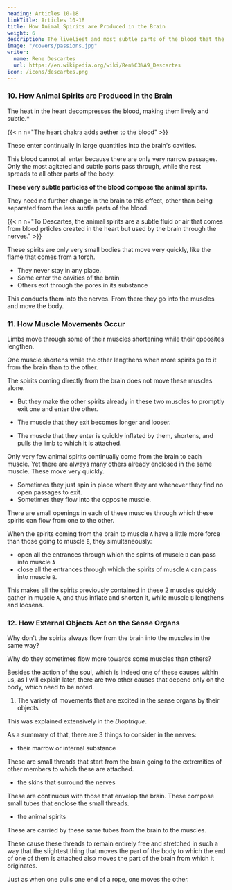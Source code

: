 ```yaml
---
heading: Articles 10-18
linkTitle: Articles 10-18
title: How Animal Spirits are Produced in the Brain
weight: 6
description: The liveliest and most subtle parts of the blood that the heat has rarefied in the heart enter continually in large quantity into the cavities of the brain
image: "/covers/passions.jpg"
writer:
  name: Rene Descartes
  url: https://en.wikipedia.org/wiki/Ren%C3%A9_Descartes
icon: /icons/descartes.png
---
```




### 10. How Animal Spirits are Produced in the Brain


<!-- rarefied -->
<!-- All the liveliest and most subtle parts of  that  -->

The heat in the heart decompresses the blood, making them lively and subtle.*

{{< n n="The heart chakra adds aether to the blood" >}} 

These enter continually in large quantities into the brain's cavities. 

<!-- They go there rather than anywhere else because all the blood that exits the heart through the aorta flows straight towards this place. -->

This blood cannot all enter because there are only very narrow passages. Only the most agitated and subtle parts pass through, while the rest spreads to all other parts of the body. 

**These very subtle particles of the blood compose the animal spirits.** 

They need no further change in the brain to this effect, other than being separated from the less subtle parts of the blood.

{{< n n="To Descartes, the animal spirits are a subtle fluid or air that comes from blood prticles created in the heart but used by the brain through the nerves." >}}


These spirits are only very small bodies that move very quickly, like the flame that comes from a torch. 
- They never stay in any place.
- Some enter the cavities of the brain
- Others exit through the pores in its substance

This conducts them into the nerves. From there they go into the muscles and move the body.


### 11. How Muscle Movements Occur

Limbs move through some of their muscles shortening while their opposites lengthen.

One muscle shortens while the other lengthens when more spirits go to it from the brain than to the other. 

The spirits coming directly from the brain does not move these muscles alone.
- But they make the other spirits already in these two muscles to promptly exit one and enter the other.

- The muscle that they exit becomes longer and looser.
- The muscle that they enter is quickly inflated by them, shortens, and pulls the limb to which it is attached.

Only very few animal spirits continually come from the brain to each muscle. Yet there are always many others already enclosed in the same muscle. These move very quickly.

- Sometimes they just spin in place where they are whenever they find no open passages to exit. 
- Sometimes they flow into the opposite muscle. 

There are small openings in each of these muscles through which these spirits can flow from one to the other.

When the spirits coming from the brain to muscle `A` have a little more force than those going to muscle `B`, they simultaneously:
- open all the entrances through which the spirits of muscle `B` can pass into muscle `A`
- close all the entrances through which the spirits of muscle `A` can pass into muscle `B`. 

This makes all the spirits previously contained in these 2 muscles quickly gather in muscle `A`, and thus inflate and shorten it, while muscle `B` lengthens and loosens.


### 12. How External Objects Act on the Sense Organs

Why don't the spirits always flow from the brain into the muscles in the same way? 

Why do they sometimes flow more towards some muscles than others?

Besides the action of the soul, which is indeed one of these causes within us, as I will explain later, there are two other causes that depend only on the body, which need to be noted. 

1. The variety of movements that are excited in the sense organs by their objects

This was explained extensively in the *Dioptrique*. 

As a summary of that, there are 3 things to consider in the nerves:

- their marrow or internal substance

These are small threads that start from the brain going to the extremities of other members to which these are attached.

- the skins that surround the nerves

These are continuous with those that envelop the brain. These compose small tubes that enclose the small threads.

- the animal spirits

These are carried by these same tubes from the brain to the muscles. 

These cause these threads to remain entirely free and stretched in such a way that the slightest thing that moves the part of the body to which the end of one of them is attached also moves the part of the brain from which it originates. 

Just as when one pulls one end of a rope, one moves the other.

